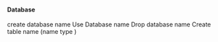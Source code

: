 #### Database

create database name
Use Database name
Drop database name
Create table name (name type )
